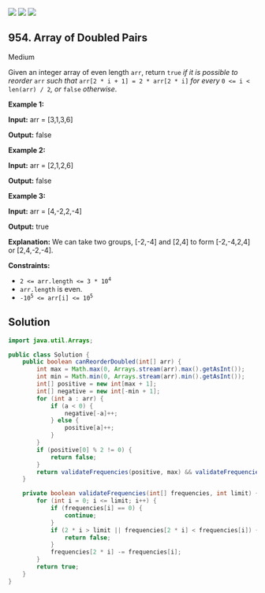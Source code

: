 [![](https://img.shields.io/github/stars/javadev/LeetCode-in-Java?label=Stars&style=flat-square)](https://github.com/javadev/LeetCode-in-Java)
[![](https://img.shields.io/github/forks/javadev/LeetCode-in-Java?label=Fork%20me%20on%20GitHub%20&style=flat-square)](https://github.com/javadev/LeetCode-in-Java/fork)
[![](https://img.shields.io/badge/-LeetCode%20in%20Kotlin-blue?style=flat-square)](https://github.com/javadev/LeetCode-in-Kotlin)

## 954\. Array of Doubled Pairs

Medium

Given an integer array of even length `arr`, return `true` _if it is possible to reorder_ `arr` _such that_ `arr[2 * i + 1] = 2 * arr[2 * i]` _for every_ `0 <= i < len(arr) / 2`_, or_ `false` _otherwise_.

**Example 1:**

**Input:** arr = [3,1,3,6]

**Output:** false

**Example 2:**

**Input:** arr = [2,1,2,6]

**Output:** false

**Example 3:**

**Input:** arr = [4,-2,2,-4]

**Output:** true

**Explanation:** We can take two groups, [-2,-4] and [2,4] to form [-2,-4,2,4] or [2,4,-2,-4].

**Constraints:**

*   <code>2 <= arr.length <= 3 * 10<sup>4</sup></code>
*   `arr.length` is even.
*   <code>-10<sup>5</sup> <= arr[i] <= 10<sup>5</sup></code>

## Solution

```java
import java.util.Arrays;

public class Solution {
    public boolean canReorderDoubled(int[] arr) {
        int max = Math.max(0, Arrays.stream(arr).max().getAsInt());
        int min = Math.min(0, Arrays.stream(arr).min().getAsInt());
        int[] positive = new int[max + 1];
        int[] negative = new int[-min + 1];
        for (int a : arr) {
            if (a < 0) {
                negative[-a]++;
            } else {
                positive[a]++;
            }
        }
        if (positive[0] % 2 != 0) {
            return false;
        }
        return validateFrequencies(positive, max) && validateFrequencies(negative, -min);
    }

    private boolean validateFrequencies(int[] frequencies, int limit) {
        for (int i = 0; i <= limit; i++) {
            if (frequencies[i] == 0) {
                continue;
            }
            if (2 * i > limit || frequencies[2 * i] < frequencies[i]) {
                return false;
            }
            frequencies[2 * i] -= frequencies[i];
        }
        return true;
    }
}
```
